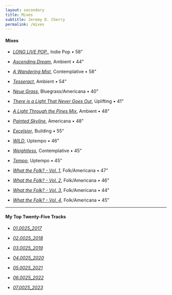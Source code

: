 ```yaml
---
layout: secondary
title: Mixes
subtitle: Jeremy D. Cherry
permalink: /mixes
---
```


<!-- Mixes -->

#### Mixes

- [_LONG LIVE POP._](https://open.spotify.com/playlist/3HgeNh5sMEenZeJnztxlqG?si=1eb1030661964c8f), Indie Pop • 58"

- [_Ascending Dream_](https://open.spotify.com/playlist/1pscJkw5mBO4lCkr3OsaoT?si=529832b5dd9b4253), Ambient • 44"

- [_A Wandering Mist_](https://open.spotify.com/playlist/1iuS2WXRXtwoZSsIyjU5p6?si=2b9247946b2d4b04), Contemplative • 58"

- [_Tesseract_](https://open.spotify.com/playlist/6MgByPgm48gpkQOxcyRoYp?si=ae4f114ce61343fb), Ambient • 54"

- [_Neue Grass_](https://open.spotify.com/playlist/6gb3oLk7qCA3xDVUndpWWU?si=da21f9e86d9b4624), Bluegrass/Americana • 40"

- [_There is a Light That Never Goes Out_](https://open.spotify.com/playlist/4dY0ZRGe02IOzclcD6AT9b?si=4a387a1c1c374ddc), Uplifting • 41"

- [_A Light Through the Pines Mix_](https://open.spotify.com/playlist/4iE05nEaBbKTtKSCvQr69d?si=e444007ec647490d), Ambient • 48"

- [_Painted Skyline_](https://open.spotify.com/playlist/2YcuEzpwpEDIXUsEnUN8fp?si=e997134bdf304477), Americana • 48"

- [_Excelsior_](https://open.spotify.com/playlist/4SZwfbm4VnisKPQyDJYaja?si=96f2c0abb5c04337), Building • 55"

- [_WILD_](https://open.spotify.com/playlist/6aFTspRu4no1H2rjHabWDh?si=fb9058a3d5d14a78), Uptempo • 46"

- [_Weightless_](https://open.spotify.com/playlist/5WrMHpyOqgbM9OyqayS0QA?si=5f774586699047a5), Contemplative • 45"

- [_Tempo_](https://open.spotify.com/playlist/1tQuaxP7sZOxo3mL5Hfcmu?si=b334262b474e4bbe), Uptempo • 45"

- [_What the Folk? - Vol. 1_](https://open.spotify.com/playlist/4uaQ74i2tVmzuwWOzq3GmC?si=ad01b5b0dc504f2d), Folk/Americana • 47"

- [_What the Folk? - Vol. 2_](https://open.spotify.com/playlist/4SLeUOVGsniVSSYcz9lNaR?si=63d3490b1bc94fc4), Folk/Americana • 46"

- [_What the Folk? - Vol. 3_](https://open.spotify.com/playlist/4av8XZ0Oxh139Q2k55PJE4?si=ee1ac5ec52f342c6), Folk/Americana • 44"

- [_What the Folk? - Vol. 4_](https://open.spotify.com/playlist/1YfB0QlkGy5nBfdoqOhRuJ?si=7b3e8effc582491c), Folk/Americana • 45"

---

<!-- My Top 25 -->

#### My Top Twenty-Five Tracks

- [_01.0025_2017_](https://open.spotify.com/playlist/18VHKcDWkoilEHuB9tYZ7z?si=3ee6fd7e82794f37)

- [_02.0025_2018_](https://open.spotify.com/playlist/5oOLmD3CsvR4XZFudO53SA?si=7dbd337809974285)

- [_03.0025_2019_](https://open.spotify.com/playlist/0RXcNXBp3KFNt9gjKIWZAR?si=949e235ffbad4f01)

- [_04.0025_2020_](https://open.spotify.com/playlist/7JX8juHaJHEeMxg9fuQT0J?si=6502da79b86b43ae)

- [_05.0025_2021_](https://open.spotify.com/playlist/0nMSOh5lGXqii6XWfPCF8Q?si=fb224f9606574ce3)

- [_06.0025_2022_](https://open.spotify.com/playlist/3TZooCIwFfuTahSD91BhYs?si=943bd1953d524d03)

- [_07.0025_2023_](https://open.spotify.com/playlist/34DjTd5GHOVy1Yo6aEbuHy?si=5d9d9d006dc9449f)